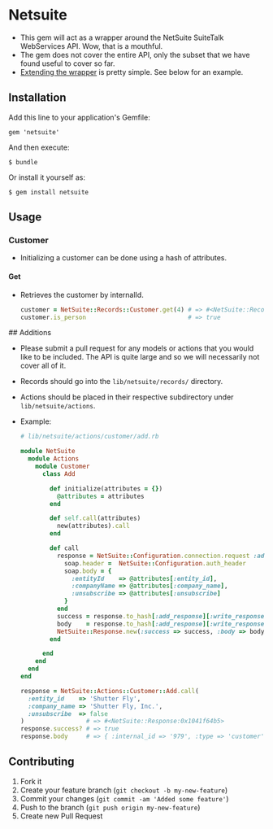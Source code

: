 # Netsuite

* This gem will act as a wrapper around the NetSuite SuiteTalk WebServices API. Wow, that is a mouthful.
* The gem does not cover the entire API, only the subset that we have found useful to cover so far.
* [Extending the wrapper](#extending) is pretty simple. See below for an example.

## Installation

Add this line to your application's Gemfile:

    gem 'netsuite'

And then execute:

    $ bundle

Or install it yourself as:

    $ gem install netsuite

## Usage

### Customer

* Initializing a customer can be done using a hash of attributes.

#### Get

* Retrieves the customer by internalId.

    ```Ruby
    customer = NetSuite::Records::Customer.get(4) # => #<NetSuite::Records::Customer:0x1042f59b8>
    customer.is_person                            # => true
    ```

<a name='extending'>
## Additions

* Please submit a pull request for any models or actions that you would like to be included. The API is quite large and so we will necessarily not cover all of it.
* Records should go into the `lib/netsuite/records/` directory.
* Actions should be placed in their respective subdirectory under `lib/netsuite/actions`.
* Example:

    ```Ruby
    # lib/netsuite/actions/customer/add.rb

    module NetSuite
      module Actions
        module Customer
          class Add

            def initialize(attributes = {})
              @attributes = attributes
            end

            def self.call(attributes)
              new(attributes).call
            end

            def call
              response = NetSuite::Configuration.connection.request :add do
                soap.header =  NetSuite::Configuration.auth_header
                soap.body = {
                  :entityId    => @attributes[:entity_id],
                  :companyName => @attributes[:company_name],
                  :unsubscribe => @attributes[:unsubscribe]
                }
              end
              success = response.to_hash[:add_response][:write_response][:status][:@is_success] == 'true'
              body    = response.to_hash[:add_response][:write_response][:base_ref]
              NetSuite::Response.new(:success => success, :body => body)
            end

          end
        end
      end
    end

    response = NetSuite::Actions::Customer::Add.call(
      :entity_id    => 'Shutter Fly',
      :company_name => 'Shutter Fly, Inc.',
      :unsubscribe  => false
    )                 # => #<NetSuite::Response:0x1041f64b5>
    response.success? # => true
    response.body     # => { :internal_id => '979', :type => 'customer' }
    ```

## Contributing

1. Fork it
2. Create your feature branch (`git checkout -b my-new-feature`)
3. Commit your changes (`git commit -am 'Added some feature'`)
4. Push to the branch (`git push origin my-new-feature`)
5. Create new Pull Request
